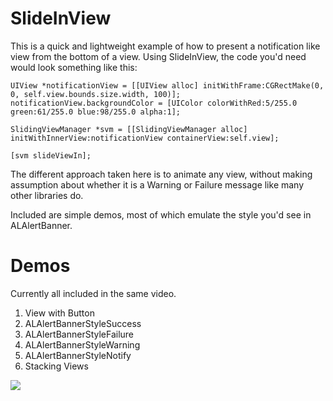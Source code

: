 # SlideInView

This is a quick and lightweight example of how to present a notification like view from the bottom of a view. Using SlideInView, the code you'd need would look something like this:

```
UIView *notificationView = [[UIView alloc] initWithFrame:CGRectMake(0, 0, self.view.bounds.size.width, 100)];
notificationView.backgroundColor = [UIColor colorWithRed:5/255.0 green:61/255.0 blue:98/255.0 alpha:1];

SlidingViewManager *svm = [[SlidingViewManager alloc] initWithInnerView:notificationView containerView:self.view];

[svm slideViewIn];
```

The different approach taken here is to animate any view, without making assumption about whether it is a Warning or Failure message like many other libraries do.

Included are simple demos, most of which emulate the style you'd see in ALAlertBanner.

# Demos

Currently all included in the same video.

1. View with Button
1. ALAlertBannerStyleSuccess
1. ALAlertBannerStyleFailure
1. ALAlertBannerStyleWarning
1. ALAlertBannerStyleNotify
1. Stacking Views

![](http://cl.ly/image/083Q2J3J0z2h)